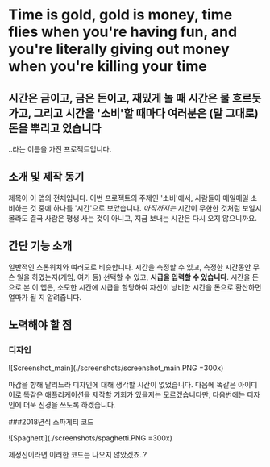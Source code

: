 # Time is gold, gold is money, time flies when you're having fun, and you're literally giving out money when you're killing your time

## 시간은 금이고, 금은 돈이고, 재밌게 놀 때 시간은 물 흐르듯 가고, 그리고 시간을 '소비'할 때마다 여러분은 (말 그대로) 돈을 뿌리고 있습니다

..라는 이름을 가진 프로젝트입니다.

## 소개 및 제작 동기

제목이 이 앱의 전체입니다. 이번 프로젝트의 주제인 '소비'에서, 사람들이 매일매일 소비하는 것 중에 하나를 '시간'으로 보았습니다. <i>아직까지는</i> 시간이 무한한 것처럼 보일지 몰라도 결국 사람은 평생 사는 것이 아니고, 지금 보내는 시간은 다시 오지 않으니까요. 

## 간단 기능 소개

일반적인 스톱워치와 여러모로 비슷합니다. 시간을 측정할 수 있고, 측정한 시간동안 무슨 일을 하였는지(게임, 여가 등) 선택할 수 있고, <b>시급을 입력할 수 있습니다</b>. 시간을 돈으로 본 이 앱은, 소모한 시간에 시급을 할당하여 자신이 낭비한 시간을 돈으로 환산하면 얼마가 될 지 알려줍니다. 

## 노력해야 할 점

### 디자인

![Screenshot_main](./screenshots/screenshot_main.PNG =300x)

마감을 향해 달리느라 디자인에 대해 생각할 시간이 없었습니다. 다음에 똑같은 아이디어로 똑같은 애플리케이션을 제작할 기회가 있을지는 모르겠습니다만, 다음번에는 디자인에 더욱 신경을 쓰도록 하겠습니다.

###2018년식 스파게티 코드

![Spaghetti](./screenshots/spaghetti.PNG =300x)

제정신이라면 이러한 코드는 나오지 않았겠죠..?